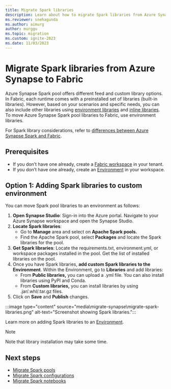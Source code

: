 ```yaml
---
title: Migrate Spark libraries
description: Learn about how to migrate Spark libraries from Azure Synapse Spark to Fabric.
ms.reviewer: snehagunda
ms.author: aimurg
author: murggu
ms.topic: migration
ms.custom: ignite-2023
ms.date: 11/03/2023
---
```


# Migrate Spark libraries from Azure Synapse to Fabric

Azure Synapse Spark pool offers different feed and custom library options. In Fabric, each runtime comes with a preinstalled set of libraries (built-in libraries). However, based on your scenarios and specific needs, you can also include other libraries using [environment libraries](migrate-synapse-spark-libraries.md) and [inline libraries](library-management.md). To move Azure Synapse Spark pool libraries to Fabric, use environment libraries.

For Spark library considerations, refer to [differences between Azure Synapse Spark and Fabric](migrate-synapse-spark-libraries.md).

## Prerequisites

* If you don’t have one already, create a [Fabric workspace](../get-started/create-workspaces.md) in your tenant.
* If you don’t have one already, create an [Environment](migrate-synapse-spark-libraries.md) in your workspace. 

## Option 1: Adding Spark libraries to custom environment

You can move Spark pool libraries to an environment as follows:

1.	**Open Synapse Studio**: Sign-in into the Azure portal. Navigate to your Azure Synapse workspace and open the Synapse Studio.
1.	**Locate Spark libraries**:
    * Go to **Manage** area and select on **Apache Spark pools.**
    * Find the Apache Spark pool, select **Packages** and locate the Spark libraries for the pool.
1.	**Get Spark libraries**: Locate the requirements.txt, environment.yml, or workspace packages installed in the pool. Get the list of installed libraries on the pool.
1.	Once you have Spark libraries, **add custom Spark libraries to the Environment**. Within the Environment, go to **Libraries** and add libraries:
    * From **Public libraries,** you can upload a .yml file. You can also install libraries using PyPI and Conda.
    * From **Custom libraries,** you can install libraries by using .jar/.whl/.tar.gz files.
1.	Click on **Save** and **Publish** changes.

:::image type="content" source="media\migrate-synapse\migrate-spark-libraries.png" alt-text="Screenshot showing Spark libraries.":::

Learn more on adding Spark libraries to an [Environment](migrate-synapse-spark-libraries.md).

> [!NOTE]
> Note that library installation may take some time.

## Next steps

- [Migrate Spark pools](migrate-synapse-spark-pools.md)
- [Migrate Spark configurations](migrate-synapse-spark-configurations.md)
- [Migrate Spark notebooks](migrate-synapse-notebooks.md)
